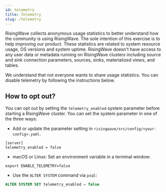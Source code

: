 ```yaml
---
id: telemetry
title: Telemetry
slug: /telemetry
---
```


RisingWave collects anonymous usage statistics to better understand how the community is using RisingWave. The sole intention of this exercise is to help improving our product. These statistics are related to system resource usage, OS versions and system uptime. RisingWave doesn't have access to any user data or metadata running on RisingWave clusters including source and sink connection parameters, sources, sinks, materialized views, and tables.

We understand that not everyone wants to share usage statistics. You can disable telemetry by following the instructions below.

## How to opt out?

You can opt out by setting the `telemetry_enabled` system parameter before starting a RisingWave cluster. You can set the system parameter in one of the three ways:

- Add or update the parameter setting in `risingwave/src/config/<your-config>.yaml`.

```shell
[server]
telemetry_enabled = false
```

- macOS or Linux: Set an environment variable in a terminal window:

```shell
export ENABLE_TELEMETRY=false
```

- Use the `ALTER SYSTEM` command via `psql`:

```sql
ALTER SYSTEM SET telemetry_enabled = false
```
